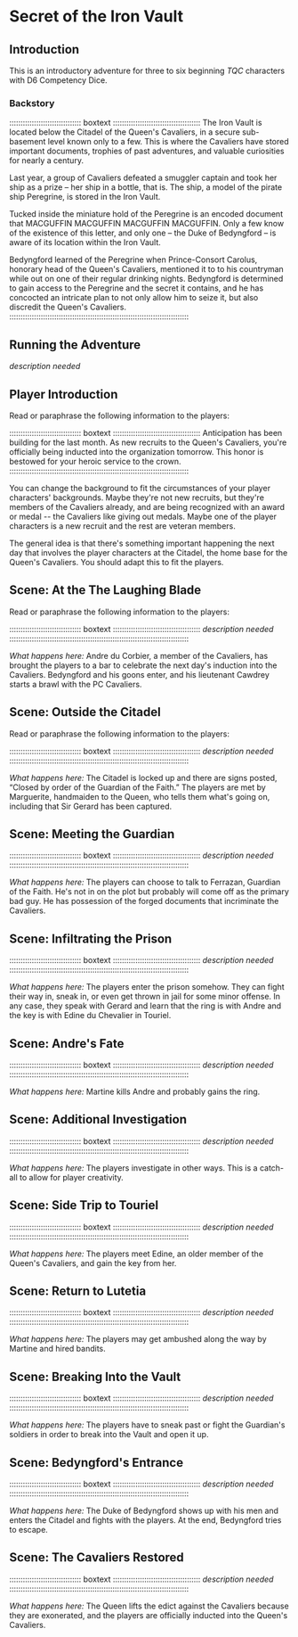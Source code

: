 # Secret of the Iron Vault

## Introduction

This is an introductory adventure for three to six beginning *TQC*
characters with D6 Competency Dice.

### Backstory

:::::::::::::::::::::::::::::::: boxtext :::::::::::::::::::::::::::::::::::::::
The Iron Vault is located below the Citadel of the Queen's Cavaliers, in
a secure sub-basement level known only to a few. This is where the
Cavaliers have stored important documents, trophies of past adventures,
and valuable curiosities for nearly a century.

Last year, a group of Cavaliers defeated a smuggler captain and took her
ship as a prize – her ship in a bottle, that is. The ship, a model of
the pirate ship Peregrine, is stored in the Iron Vault.

Tucked inside the miniature hold of the Peregrine is an encoded document
that MACGUFFIN MACGUFFIN MACGUFFIN MACGUFFIN. Only a few know of the
existence of this letter, and only one – the Duke of Bedyngford – is
aware of its location within the Iron Vault.

Bedyngford learned of the Peregrine when Prince-Consort Carolus,
honorary head of the Queen's Cavaliers, mentioned it to to his
countryman while out on one of their regular drinking nights. Bedyngford
is determined to gain access to the Peregrine and the secret it
contains, and he has concocted an intricate plan to not only allow him
to seize it, but also discredit the Queen's Cavaliers.
::::::::::::::::::::::::::::::::::::::::::::::::::::::::::::::::::::::::::::::::

## Running the Adventure

*description needed*

## Player Introduction

Read or paraphrase the following information to the players:

:::::::::::::::::::::::::::::::: boxtext :::::::::::::::::::::::::::::::::::::::
Anticipation has been building for the last month. As new recruits to the
Queen's Cavaliers, you're officially being inducted into the organization
tomorrow. This honor is bestowed for your heroic service to the crown.
::::::::::::::::::::::::::::::::::::::::::::::::::::::::::::::::::::::::::::::::

You can change the background to fit the circumstances of your player
characters' backgrounds. Maybe they're not new recruits, but they're
members of the Cavaliers already, and are being recognized with an award or
medal -- the Cavaliers like giving out medals. Maybe one of the player
characters is a new recruit and the rest are veteran members.

The general idea is that there's something important happening the next day
that involves the player characters at the Citadel, the home base for the
Queen's Cavaliers. You should adapt this to fit the players.

## Scene: At the The Laughing Blade

Read or paraphrase the following information to the players:

:::::::::::::::::::::::::::::::: boxtext :::::::::::::::::::::::::::::::::::::::
*description needed*
::::::::::::::::::::::::::::::::::::::::::::::::::::::::::::::::::::::::::::::::

*What happens here:* Andre du Corbier, a member of the Cavaliers, has
brought the players to a bar to celebrate the next day's induction into
the Cavaliers. Bedyngford and his goons enter, and his lieutenant
Cawdrey starts a brawl with the PC Cavaliers.

## Scene: Outside the Citadel

Read or paraphrase the following information to the players:

:::::::::::::::::::::::::::::::: boxtext :::::::::::::::::::::::::::::::::::::::
*description needed*
::::::::::::::::::::::::::::::::::::::::::::::::::::::::::::::::::::::::::::::::

*What happens here:* The Citadel is locked up and there are signs posted,
“Closed by order of the Guardian of the Faith.” The players are met by
Marguerite, handmaiden to the Queen, who tells them what's going on,
including that Sir Gerard has been captured. 

## Scene: Meeting the Guardian

:::::::::::::::::::::::::::::::: boxtext :::::::::::::::::::::::::::::::::::::::
*description needed*
::::::::::::::::::::::::::::::::::::::::::::::::::::::::::::::::::::::::::::::::

*What happens here:* The players can choose to talk to Ferrazan, Guardian
of the Faith. He's not in on the plot but probably will come off as the
primary bad guy. He has possession of the forged documents that
incriminate the Cavaliers.

## Scene: Infiltrating the Prison
:::::::::::::::::::::::::::::::: boxtext :::::::::::::::::::::::::::::::::::::::
*description needed*
::::::::::::::::::::::::::::::::::::::::::::::::::::::::::::::::::::::::::::::::

*What happens here:* The players enter the prison somehow. They can fight
their way in, sneak in, or even get thrown in jail for some minor
offense. In any case, they speak with Gerard and learn that the ring is
with Andre and the key is with Edine du Chevalier in Touriel.

## Scene: Andre's Fate

:::::::::::::::::::::::::::::::: boxtext :::::::::::::::::::::::::::::::::::::::
*description needed*
::::::::::::::::::::::::::::::::::::::::::::::::::::::::::::::::::::::::::::::::

*What happens here:* Martine kills Andre and probably gains the ring. 

## Scene: Additional Investigation

:::::::::::::::::::::::::::::::: boxtext :::::::::::::::::::::::::::::::::::::::
*description needed*
::::::::::::::::::::::::::::::::::::::::::::::::::::::::::::::::::::::::::::::::

*What happens here:* The players investigate in other ways. This is a
catch-all to allow for player creativity.

## Scene: Side Trip to Touriel

:::::::::::::::::::::::::::::::: boxtext :::::::::::::::::::::::::::::::::::::::
*description needed*
::::::::::::::::::::::::::::::::::::::::::::::::::::::::::::::::::::::::::::::::

*What happens here:* The players meet Edine, an older member of the
Queen's Cavaliers, and gain the key from her. 

## Scene: Return to Lutetia

:::::::::::::::::::::::::::::::: boxtext :::::::::::::::::::::::::::::::::::::::
*description needed*
::::::::::::::::::::::::::::::::::::::::::::::::::::::::::::::::::::::::::::::::

*What happens here:* The players may get ambushed along the way by Martine
and hired bandits.

## Scene: Breaking Into the Vault

:::::::::::::::::::::::::::::::: boxtext :::::::::::::::::::::::::::::::::::::::
*description needed*
::::::::::::::::::::::::::::::::::::::::::::::::::::::::::::::::::::::::::::::::

*What happens here:* The players have to sneak past or fight the
Guardian's soldiers in order to break into the Vault and open it up.

## Scene: Bedyngford's Entrance

:::::::::::::::::::::::::::::::: boxtext :::::::::::::::::::::::::::::::::::::::
*description needed*
::::::::::::::::::::::::::::::::::::::::::::::::::::::::::::::::::::::::::::::::

*What happens here:* The Duke of Bedyngford shows up with his men and
enters the Citadel and fights with the players. At the end, Bedyngford
tries to escape.

## Scene: The Cavaliers Restored

:::::::::::::::::::::::::::::::: boxtext :::::::::::::::::::::::::::::::::::::::
*description needed*
::::::::::::::::::::::::::::::::::::::::::::::::::::::::::::::::::::::::::::::::

*What happens here:* The Queen lifts the edict against the Cavaliers
because they are exonerated, and the players are officially inducted
into the Queen's Cavaliers.
